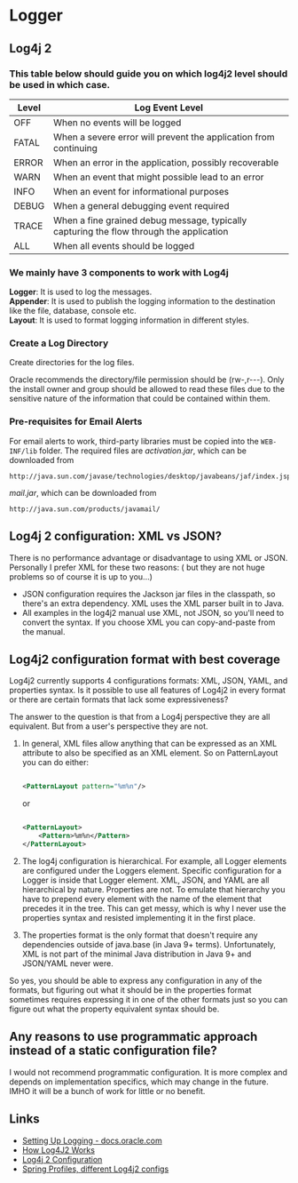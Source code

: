 # Logger

## Log4j 2

### This table below should guide you on which log4j2 level should be used in which case.

| Level  | Log Event Level                                                                         |
|--------|-----------------------------------------------------------------------------------------|
| OFF    | When no events will be logged                                                           |
| FATAL  | When a severe error will prevent the application from continuing                        |
| ERROR  | When an error in the application, possibly recoverable                                  |
| WARN   | When an event that might possible lead to an error                                      |
| INFO   | When an event for informational purposes                                                |
| DEBUG  | When a general debugging event required                                                 |
| TRACE  | When a fine grained debug message, typically capturing the flow through the application |
| ALL    | When all events should be logged                                                        |

### We mainly have 3 components to work with Log4j

**Logger**: It is used to log the messages.  
**Appender**: It is used to publish the logging information to the destination like the file, database, console etc.  
**Layout**: It is used to format logging information in different styles.

### Create a Log Directory

Create directories for the log files.

Oracle recommends the directory/file permission should be (rw-,r---). Only the install owner and group should be allowed
to read these files due to the sensitive nature of the information that could be contained within them.

### Pre-requisites for Email Alerts

For email alerts to work, third-party libraries must be copied into the `WEB-INF/lib` folder.
The required files are _activation.jar_, which can be downloaded from

    http://java.sun.com/javase/technologies/desktop/javabeans/jaf/index.jsp

_mail.jar_, which can be downloaded from

    http://java.sun.com/products/javamail/

## Log4j 2 configuration: XML vs JSON?

There is no performance advantage or disadvantage to using XML or JSON. Personally I prefer XML for these two reasons: (
but they are not huge problems so of course it is up to you...)

- JSON configuration requires the Jackson jar files in the classpath, so there's an extra dependency. XML uses the XML
  parser built in to Java.
- All examples in the log4j2 manual use XML, not JSON, so you'll need to convert the syntax. If you choose XML you can
  copy-and-paste from the manual.

## Log4j2 configuration format with best coverage

Log4j2 currently supports 4 configurations formats: XML, JSON, YAML, and properties syntax.
Is it possible to use all features of Log4j2 in every format or there are certain formats that lack some expressiveness?

The answer to the question is that from a Log4j perspective they are all equivalent. But from a user's perspective they
are not.

1. In general, XML files allow anything that can be expressed as an XML attribute to also be specified as an XML
   element.
   So on PatternLayout you can do either:
    ```xml
    
    <PatternLayout pattern="%m%n"/>
    ```

   or

    ```xml
    
    <PatternLayout>
        <Pattern>%m%n</Pattern>
    </PatternLayout>
    ```

2. The log4j configuration is hierarchical. For example, all Logger elements are configured under the Loggers element.
   Specific configuration for a Logger is inside that Logger element. XML, JSON, and YAML are all hierarchical by
   nature.
   Properties are not. To emulate that hierarchy you have to prepend every element with the name of the element that
   precedes it in the tree. This can get messy, which is why I never use the properties syntax and resisted implementing
   it
   in the first place.
3. The properties format is the only format that doesn't require any dependencies outside of java.base (in Java 9+
   terms).
   Unfortunately, XML is not part of the minimal Java distribution in Java 9+ and JSON/YAML never were.

So yes, you should be able to express any configuration in any of the formats, but figuring out what it should be in the
properties format sometimes requires expressing it in one of the other formats just so you can figure out what the
property equivalent syntax should be.

## Any reasons to use programmatic approach instead of a static configuration file?

I would not recommend programmatic configuration. It is more complex and depends on implementation specifics, which may
change in the future. IMHO it will be a bunch of work for little or no benefit.

## Links

- [Setting Up Logging - docs.oracle.com](https://docs.oracle.com/cd/E12057_01/doc.1014/e12050/logging.htm)
- [How Log4J2 Works](https://stackify.com/log4j2-java/)
- [Log4j 2 Configuration](https://logging.apache.org/log4j/2.x/manual/configuration.html)
- [Spring Profiles, different Log4j2 configs](https://stackoverflow.com/questions/35559824/spring-profiles-different-log4j2-configs)